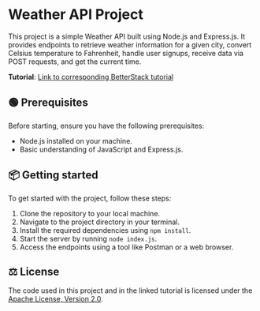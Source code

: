 # Weather API Project

This project is a simple Weather API built using Node.js and Express.js. It provides endpoints to retrieve weather information for a given city, convert Celsius temperature to Fahrenheit, handle user signups, receive data via POST requests, and get the current time.

**Tutorial**: [Link to corresponding BetterStack tutorial]()

## 🟢 Prerequisites

Before starting, ensure you have the following prerequisites:

- Node.js installed on your machine.
- Basic understanding of JavaScript and Express.js.

## 📦 Getting started

To get started with the project, follow these steps:

1. Clone the repository to your local machine.
2. Navigate to the project directory in your terminal.
3. Install the required dependencies using `npm install`.
4. Start the server by running `node index.js`.
5. Access the endpoints using a tool like Postman or a web browser.

## ⚖ License

The code used in this project and in the linked tutorial is licensed under the [Apache License, Version 2.0](LICENSE).

